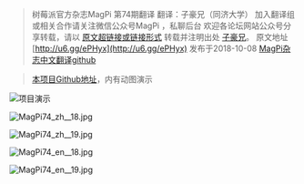 >树莓派官方杂志MagPi 第74期翻译
翻译：子豪兄（同济大学）
加入翻译组或相关合作请关注微信公众号MagPi ，私聊后台
欢迎各论坛网站公众号分享转载，请以 [原文超链接或链接形式](https://github.com/TommyZihao/MagPi_Chinese) 转载并注明出处 [子豪兄](https://github.com/TommyZihao)。
原文地址 [http://u6.gg/ePHyx](http://u6.gg/ePHyx) 发布于2018-10-08
[MagPi杂志中文翻译github](https://github.com/TommyZihao/MagPi_Chinese)

>[本项目Github地址](https://github.com/DrGFreeman/rps-cv)，内有动图演示

![项目演示](https://upload-images.jianshu.io/upload_images/13714448-c8d357a458f430d0.png?imageMogr2/auto-orient/strip%7CimageView2/2/w/1240)

![MagPi74_zh__18.jpg](https://upload-images.jianshu.io/upload_images/13714448-6c34cb03f0152b0d.jpg?imageMogr2/auto-orient/strip%7CimageView2/2/w/1240)

![MagPi74_zh__19.jpg](https://upload-images.jianshu.io/upload_images/13714448-39cd46c34a72a844.jpg?imageMogr2/auto-orient/strip%7CimageView2/2/w/1240)

![MagPi74_en__18.jpg](https://upload-images.jianshu.io/upload_images/13714448-6e140418d6323bb2.jpg?imageMogr2/auto-orient/strip%7CimageView2/2/w/1240)

![MagPi74_en__19.jpg](https://upload-images.jianshu.io/upload_images/13714448-4d6fc8b63b00e131.jpg?imageMogr2/auto-orient/strip%7CimageView2/2/w/1240)




